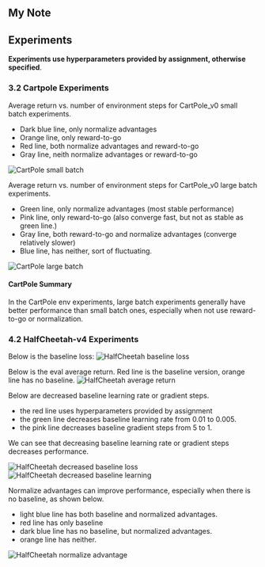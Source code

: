 ## My Note

## Experiments
**Experiments use hyperparameters provided by assignment, otherwise specified**.

### 3.2 Cartpole Experiments
Average return vs. number of environment steps for CartPole_v0 small batch experiments. 
* Dark blue line, only normalize advantages
* Orange line, only reward-to-go
* Red line, both normalize advantages and reward-to-go
* Gray line, neith normalize advantages or reward-to-go

![CartPole small batch](https://github.com/wuwowuyi/Berkeley-CS285-Deep-Reinforcement-Learning/blob/learning/hw2/cartpole_small.png)

Average return vs. number of environment steps for CartPole_v0 large batch experiments.
* Green line, only normalize advantages (most stable performance)
* Pink line, only reward-to-go (also converge fast, but not as stable as green line.)
* Gray line, both reward-to-go and normalize advantages (converge relatively slower)
* Blue line, has neither, sort of fluctuating. 

![CartPole large batch](https://github.com/wuwowuyi/Berkeley-CS285-Deep-Reinforcement-Learning/blob/learning/hw2/cartpole_large.png)

#### CartPole Summary
In the CartPole env experiments, large batch experiments generally have better performance than small batch ones, especially when not use reward-to-go or normalization.

### 4.2 HalfCheetah-v4 Experiments
Below is the baseline loss:
![HalfCheetah baseline loss](https://github.com/wuwowuyi/Berkeley-CS285-Deep-Reinforcement-Learning/blob/learning/hw2/baseline_loss.png)

Below is the eval average return. Red line is the baseline version, orange line has no baseline.
![HalfCheetah average return](https://github.com/wuwowuyi/Berkeley-CS285-Deep-Reinforcement-Learning/blob/learning/hw2/eval_average_return.png)

Below are decreased baseline learning rate or gradient steps.
* the red line uses hyperparameters provided by assignment
* the green line decreases baseline learning rate from 0.01 to 0.005.
* the pink line decreases baseline gradient steps from 5 to 1.

We can see that decreasing baseline learning rate or gradient steps decreases performance.

![HalfCheetah decreased baseline loss](https://github.com/wuwowuyi/Berkeley-CS285-Deep-Reinforcement-Learning/blob/learning/hw2/decreased_learning_loss.png)
![HalfCheetah decreased baseline learning](https://github.com/wuwowuyi/Berkeley-CS285-Deep-Reinforcement-Learning/blob/learning/hw2/decreased_learning.png)

Normalize advantages can improve performance, especially when there is no baseline, as shown below.
* light blue line has both baseline and normalized advantages.
* red line has only baseline
* dark blue line has no baseline, but normalized advantages.
* orange line has neither.

![HalfCheetah normalize advantage](https://github.com/wuwowuyi/Berkeley-CS285-Deep-Reinforcement-Learning/blob/learning/hw2/normalize_advantage.png)






